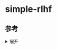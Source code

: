 # simple-rlhf

## 参考

<details><summary> 展开 </summary><p>

[1] [ChatGPT 背后的“功臣”——RLHF 技术详解](https://huggingface.co/blog/zh/rlhf)

[2] [ChatGPT技术解析系列之：训练框架InstructGPT](https://zhuanlan.zhihu.com/p/605516116)

[3] [DeepSpeed-Chat arxiv](https://arxiv.org/abs/2308.01320)

[4] [DeepSpeed-Chat pdf](https://arxiv.org/pdf/2308.01320.pdf)

[5] [DeepSpeed Chat: 一键式RLHF训练，让你的类ChatGPT千亿大模型提速省钱15倍](https://github.com/microsoft/DeepSpeed/blob/master/blogs/deepspeed-chat/chinese/README.md)

[6] [相对熵](https://baike.baidu.com/item/%E7%9B%B8%E5%AF%B9%E7%86%B5/4233536)

[7] [KL散度和交叉熵的对比介绍](https://baijiahao.baidu.com/s?id=1763841223452070719)

[8] [sunzeyeah/RLHF](https://github.com/sunzeyeah/RLHF)

[9] [DeepSpeed Chat: Easy, Fast and Affordable RLHF Training of ChatGPT-like Models at All Scales](https://github.com/microsoft/DeepSpeed/tree/master/blogs/deepspeed-chat)

[10] [microsoft/DeepSpeedExamples](https://github.com/microsoft/DeepSpeedExamples)

[11] [🐕DeepSpeed-Chat: Easy, Fast and Affordable RLHF Training of ChatGPT-like Models at All Scales🐕](https://github.com/microsoft/DeepSpeedExamples/tree/master/applications/DeepSpeed-Chat)

[12] [argparse.html#nargs](https://docs.python.org/zh-cn/3/library/argparse.html#nargs)

[13] [timedelta 类对象](https://docs.python.org/zh-cn/3/library/datetime.html#datetime.timedelta)

[14] [subprocess.Popen](https://docs.python.org/zh-cn/3/library/subprocess.html#subprocess.Popen)

[15] [Popen.wait](https://docs.python.org/zh-cn/3/library/subprocess.html#subprocess.Popen.wait)

[16] [Shell脚本](https://blog.csdn.net/weixin_44689630/article/details/120615238)

[17] [shell脚本语言(超全超详细)](https://blog.csdn.net/weixin_43288201/article/details/105643692)

[18] [www.deepspeed.ai/getting-started/](https://www.deepspeed.ai/getting-started/)

[19] [deepspeed.add_config_arguments](https://deepspeed.readthedocs.io/en/latest/initialize.html#deepspeed.add_config_arguments)

[20] [argparse.html#required](https://docs.python.org/zh-cn/3/library/argparse.html#required)

[21] [pytorch.org/tutorials/beginner/basics/quickstart_tutorial.html](https://pytorch.org/tutorials/beginner/basics/quickstart_tutorial.html)

[22] [os.pardir](https://docs.python.org/zh-cn/3/library/os.html#os.pardir)

[23] [enable_input_require_grads](https://github.com/huggingface/transformers/blob/v4.31.0/src/transformers/modeling_utils.py#L1197)

[24] [torch.nn.functional.linear](https://pytorch.org/docs/stable/generated/torch.nn.functional.linear.html#torch.nn.functional.linear)

[25] [quicktour#autotokenizer](https://huggingface.co/docs/transformers/quicktour#autotokenizer)

[26] [numpy.save](https://numpy.org/doc/stable/reference/generated/numpy.save.html#numpy.save)

[27] [torch.utils.data.Subset](https://pytorch.org/docs/stable/data.html#torch.utils.data.Subset)

[28] [torch.distributed.all_reduce](https://pytorch.org/docs/stable/distributed.html?highlight=torch+distributed+all_reduce#torch.distributed.all_reduce)

[29] [NLP 之 Perplexity困惑度](https://blog.csdn.net/hxxjxw/article/details/113901476)

[30] [困惑度(perplexity)的基本概念及多种模型下的计算（N-gram, 主题模型, 神经网络）](https://zhuanlan.zhihu.com/p/114432097)

[31] [gradient_checkpointing_enable](https://huggingface.co/docs/transformers/v4.31.0/en/main_classes/model#transformers.PreTrainedModel.gradient_checkpointing_enable)

[32] [Causal language modeling](https://huggingface.co/docs/transformers/tasks/language_modeling)

[33] [deepspeed.ops.adam.DeepSpeedCPUAdam](https://deepspeed.readthedocs.io/en/latest/optimizers.html#deepspeed.ops.adam.DeepSpeedCPUAdam)

</p></details>